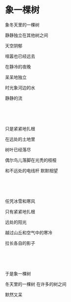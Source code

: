 # 象一棵树

象冬天里的一棵树<p/>
静静独立在其他树之间<p/>
天空阴郁<p/>
喧嚣也已经远去<p/>
在静冷的夜晚<p/>
呆呆地独立<p/>
时光象河边的水<p/>
静静的流<p/>
<br/><br/><br/>

只是紧紧地扎根<p/>
在远处的土地里<p/>
树叶已经落尽<p/>
偶尔鸟儿落脚在光秃的枝桠<p/>
和不远处的电线杆 默默相望<p/>
<br/><br/><br/>

任凭冰雪和寒风<p/>
只有紧紧地扎根<p/>
远处的阳光<p/>
越过山丘和空气中的寒冷<p/>
拉长各自的影子<p/>
<br/><br/><br/>

于是象一棵树<p/>
冬天里的一棵树 在许多的树之间<p/>
默然又呆<p/>
<br/><br/><br/>

